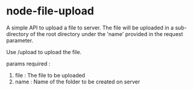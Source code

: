 # node-file-upload

A simple API to upload a file to server. 
The file will be uploaded in a sub-directory of the root directory under the 'name' provided in the request parameter.

Use /upload to upload the file.

params required : 

1. file : The file to be uploaded
2. name : Name of the folder to be created on server
